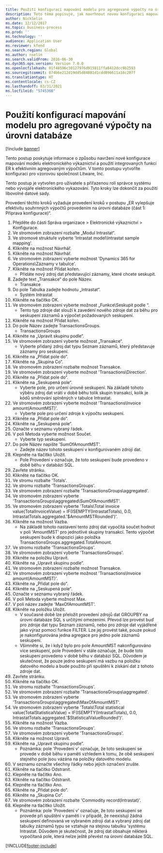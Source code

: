 ```yaml
---
title: Použití konfigurací mapování modelu pro agregované výpočty na úrovni databáze
description: Toto téma popisuje, jak navrhnout novou konfiguraci mapování modelu elektronického výkaznictví a použít integrované funkce ER k efektivním agregovaným výpočtům.
author: NickSelin
ms.date: 12/12/2017
ms.topic: business-process
ms.prod: ''
ms.technology: ''
audience: Application User
ms.reviewer: kfend
ms.search.region: Global
ms.author: nselin
ms.search.validFrom: 2016-06-30
ms.dyn365.ops.version: Version 7.0.0
ms.openlocfilehash: 01f48596c30127976d915811ffa8412dcc9b2593
ms.sourcegitcommit: 074b6e212d19dd5d84881d1cdd096611a18c207f
ms.translationtype: HT
ms.contentlocale: cs-CZ
ms.lasthandoff: 03/31/2021
ms.locfileid: "5745368"
---
```

# <a name="use-model-mapping-configurations-for-aggregate-calculations-at-the-database-level"></a>Použití konfigurací mapování modelu pro agregované výpočty na úrovni databáze

[!include [banner](../../includes/banner.md)]

Tento postup poskytuje informace o způsobu navržení nové konfigurace mapování modelu elektronického výkaznictví a použití integrovaných funkcí ER k efektivním agregovaným výpočtům. V tomto postupu vytvoříte konfiguraci pro vzorovou společnost Litware, Inc. 

Tento postup je vytvořen pro uživatele s přiřazenou rolí správce systému nebo vývojáře elektronického vykazování. Tyto kroky lze dokončit za použití libovolné datové sady.

 Provedení těchto kroků vyžaduje provedení kroků v postupu „ER vylepšuje efektivitu souhrnných výpočtů provedením na úrovni databáze (část 1: Příprava konfigurace)“.

1. Přejděte do části Správa organizace > Elektronické výkaznictví > Konfigurace.
2. Ve stromovém zobrazení rozbalte „Modul Intrastat“.
3. Ve stromové struktuře vyberte 'Intrastat model\Intrastat sample mapping'.
4. Klikněte na možnost Návrhář.
5. Klikněte na možnost Návrhář.
6. Ve stromovém zobrazení vyberte možnost 'Dynamics 365 for Operations\Záznamy v tabulce'.
7. Klikněte na možnost Přidat kořen.
    * Přidáte nový zdroj dat představující záznamy, které chcete seskupit.  
8. Zadejte text „Transakce“ do pole Název.
    * Transakce  
9. Do pole Tabulka zadejte hodnotu „Intrastat“.
    * Systém Intrastat  
10. Klikněte na tlačítko OK.
11. Ve stromovém zobrazení vyberte možnost „Funkce\Seskupit podle “.
    * Tento typ zdroje dat slouží k zavedení nového zdroje dat za běhu pro seskupení záznamů a výpočet požadovaných seskupení.  
12. Klikněte na možnost Přidat kořen.
13. Do pole Název zadejte TransactionsGroups.
    * TransactionsGroups  
14. Klikněte na „Upravit skupinu podle“.
15. Ve stromovém zobrazení vyberte možnost „Transakce“.
    * Vyberte přidaný zdroj dat typu Seznam záznamů, který představuje záznamy pro seskupení.  
16. Klikněte na „Přidat pole do“.
17. Klikněte na „Skupina Co“.
18. Ve stromovém zobrazení rozbalte možnost Transakce.
19. Ve stromovém zobrazení vyberte možnost 'Transactions\Direction'.
20. Klikněte na „Přidat pole do“.
21. Klikněte na „Seskupená pole“.
    * Vyberte pole, pro určení úrovně seskupení. Na základě tohoto výběru zdroj dat vrátí v době běhu tolik skupin transakcí, kolik je kódů směrování splněných v tabulce Intrastat.  
22. Ve stromovém zobrazení vyberte možnost 'Transactions\Invoice amount(AmountMST)'.
    * Vyberte pole pro určení zdroje k výpočtu seskupení.  
23. Klikněte na „Přidat pole do“.
24. Klikněte na „Seskupená pole“.
25. Označte v seznamu vybraný řádek.
26. V poli Metoda vyberte možnost Součet.
    * Vyberte typ seskupení.  
27. Do pole Název napište 'SumOfAmountMST'.
    * Zadejte název tohoto seskupení v konfigurovaném zdroji dat.  
28. Klepněte na tlačítko Uložit.
    * Pole Provedení v označuje, že toto seskupení bude provedeno v době běhu v databázi SQL.  
29. Zavřete stránku.
30. Klikněte na tlačítko OK.
31. Ve stromu rozbalte 'Totals'.
32. Ve stromu rozbalte 'TransactionsGroups'.
33. Ve stromovém zobrazení rozbalte 'TransactionsGroups\aggregated'.
34. Ve stromovém zobrazení vyberte 'TransactionsGroups\aggregated\SumOfAmountMST'.
35. Ve stromovém zobrazení vyberte 'Totals\Total invoice value(TotalInvoiceValue) = IF(ISEMPTY(IntrastatTotals), 0.0, IntrastatTotals.aggregated.'$AmountMSTRounded')'.
36. Klikněte na možnost Vazba.
    * Na základě tohoto nastavení tento zdroj dat vypočítá součet hodnot v poli 'AmountMST' pro jednotlivé skupiny transakcí. Tento výpočet seskupení bude k dispozici jako položka TransactionsGroups.aggregated.TotalAmount.  
37. Ve stromu rozbalte 'TransactionsGroups'.
38. Ve stromovém zobrazení vyberte 'TransactionsGroups'.
39. Klikněte na položku Upravit.
40. Klikněte na „Upravit skupinu podle“.
41. Ve stromovém zobrazení rozbalte možnost Transakce.
42. Ve stromovém zobrazení vyberte možnost 'Transactions\Invoice amount(AmountMST)'.
43. Klikněte na „Přidat pole do“.
44. Klikněte na „Seskupená pole“.
45. Označte v seznamu vybraný řádek.
46. V poli Metoda vyberte možnost Max.
47. V poli název zadejte 'MaxOfAmountMST'.
48. Klikněte na položku Uložit.
    * V současné době lze přeložit provedení zdrojů dat GROUPBY na úrovni databáze SQL s určitými omezeními. Převod lze provést buď pro zdroje dat typu Seznam záznamů, nebo pro zdroje dat vyjádřené jako výraz pomocí funkce FILTER. Lze jej provést také, pouze pokud je nakonfigurována jedna agregace pro jedno pole záznamů seskupení.  
    * Všimněte si, že i když bylo pro pole AmountMST nakonfigurováno více seskupení, pole Provedení v stále označuje, že bude toto seskupení provedeno v době běhu v databázi SQL. Důvodem je skutečnost, že pouze jedno seskupení má vazbu na položku datového modelu a bude použito při spuštění k získání dat z tohoto zdroje dat.  
49. Zavřete stránku.
50. Klikněte na tlačítko OK.
51. Ve stromu rozbalte 'TransactionsGroups'.
52. Ve stromovém zobrazení rozbalte 'TransactionsGroups\aggregated'.
53. Ve stromovém zobrazení vyberte 'TransactionsGroups\aggregated\MaxOfAmountMST'.
54. Ve stromovém zobrazení vyberte 'Totals\Total statistical value(TotalStatisticalValue) = IF(ISEMPTY(IntrastatTotals), 0.0, IntrastatTotals.aggregated.'$StatisticalValueRounded')'.
55. Klikněte na možnost Vazba.
56. Ve stromu rozbalte 'TransactionsGroups'.
57. Ve stromovém zobrazení vyberte 'TransactionsGroups'.
58. Klikněte na možnost Upravit.
59. Klikněte na „Upravit skupinu podle“.
    * Poznámka: pole 'Provedení v' označuje, že toto seskupení se provede v době běhu v paměti vzhledem k tomu, že obě seskupení stejného pole jsou vázána na položky datového modelu.   
60. V seznamu označte všechny řádky nebo jejich označení zrušte.
61. Klikněte na tlačítko Odstranit.
62. Klepněte na tlačítko Ano.
63. Klikněte na tlačítko Odstranit.
64. Klepněte na tlačítko Ano.
65. Klikněte na „Přidat pole do“.
66. Klikněte na „Skupina Co“.
67. Ve stromovém zobrazení rozbalte 'Commodity record(Intrastat)'.
68. Klepněte na tlačítko Uložit.
    * Poznámka: pole 'Provedení v' označuje, že toto seskupení se provede při spuštění v paměti i v případě, že neexistují žádná seskupení definovaná ve vybraném zdroji dat a vybraný zdroj dat tabulky záznamů typu se vztahuje na stejnou tabulku 'systému Intrastat. Důvodem je skutečnost, že zdroj dat obsahuje některá vypočítaná pole, která nelze ještě převést na úrovni databáze SQL.  



[!INCLUDE[footer-include](../../../../includes/footer-banner.md)]